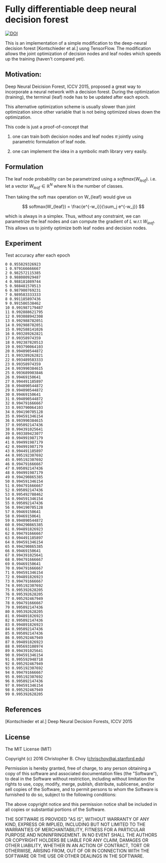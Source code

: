 # Fully differentiable deep neural decision forest

[![DOI](https://zenodo.org/badge/20267/chrischoy/fully-differentiable-deep-ndf-tf.svg)](https://zenodo.org/badge/latestdoi/20267/chrischoy/fully-differentiable-deep-ndf-tf)

This is an implementation of a simple modification to the deep-neural decision
forest [Kontschieder et al.] usng TensorFlow. The modification allows the joint
optimization of decision nodes and leaf nodes which speeds up the training
(haven't compared yet).


## Motivation:

Deep Neural Deicision Forest, ICCV 2015, proposed a great way to incorporate a
neural network with a decision forest. During the optimization (training), the
terminal (leaf) node has to be updated after each epoch.

This alternative optimization scheme is usually slower than joint optimization
since other variable that is not being optimized slows down the optimization.

This code is just a proof-of-concept that

1. one can train both decision nodes and leaf nodes $\pi$ jointly using
parametric formulation of leaf node.

2. one can implement the idea in a symbolic math library very easily.


## Formulation

The leaf node probability can be parametrized using a $softmax(W_{leaf})$.
i.e. let a vector $W_{leaf} \in \mathbb{R}^N$ where N is the number of classes.

Then taking the soft max operation on W_{leaf} would give us

$$
softmax(W_{leaf}) = \frac{e^{-w_i}}{\sum_j e^{-w_j}}
$$

which is always in a simplex. Thus, without any constraint, we can parametrize
the leaf nodes and can compute the gradient of $L$ w.r.t $W_{leaf}$. This
allows us to jointly optimize both leaf nodes and decision nodes.


## Experiment

Test accuracy after each epoch

```
0 0.955829326923
1 0.979166666667
2 0.982572115385
3 0.988080929487
4 0.988181089744
5 0.988481570513
6 0.987980769231
7 0.989583333333
8 0.991185897436
9 0.991586538462
10 0.991987179487
11 0.992888621795
12 0.993088942308
13 0.992988782051
14 0.992988782051
15 0.992588141026
16 0.993289262821
17 0.99358974359
18 0.992387820513
19 0.993790064103
20 0.994090544872
21 0.993289262821
22 0.993489583333
23 0.99358974359
24 0.993990384615
25 0.993689903846
26 0.99469150641
27 0.994491185897
28 0.994090544872
29 0.994090544872
30 0.99469150641
31 0.994090544872
32 0.994791666667
33 0.993790064103
34 0.994190705128
35 0.994591346154
36 0.993990384615
37 0.995092147436
38 0.994391025641
39 0.993389423077
40 0.994991987179
41 0.994991987179
42 0.994991987179
43 0.994491185897
44 0.995192307692
45 0.995192307692
46 0.994791666667
47 0.995092147436
48 0.994991987179
49 0.994290865385
50 0.994591346154
51 0.994791666667
52 0.995092147436
53 0.995492788462
54 0.994591346154
55 0.995092147436
56 0.994190705128
57 0.99469150641
58 0.99469150641
59 0.994090544872
60 0.994290865385
61 0.994891826923
62 0.994791666667
63 0.994491185897
64 0.994591346154
65 0.994290865385
66 0.99469150641
67 0.994391025641
68 0.994791666667
69 0.99469150641
70 0.994791666667
71 0.994591346154
72 0.994891826923
73 0.994791666667
74 0.995192307692
75 0.995392628205
76 0.995392628205
77 0.995292467949
78 0.994791666667
79 0.995092147436
80 0.995392628205
81 0.994891826923
82 0.995092147436
83 0.994891826923
84 0.995092147436
85 0.995092147436
86 0.995292467949
87 0.994891826923
88 0.995693108974
89 0.994391025641
90 0.994591346154
91 0.995592948718
92 0.995292467949
93 0.995192307692
94 0.994791666667
95 0.995192307692
96 0.995092147436
97 0.994591346154
98 0.995292467949
99 0.995392628205
```

## References
[Kontschieder et al.] Deep Neural Decision Forests, ICCV 2015


## License

The MIT License (MIT)

Copyright (c) 2016 Christopher B. Choy (chrischoy@ai.stanford.edu)

Permission is hereby granted, free of charge, to any person obtaining a copy
of this software and associated documentation files (the "Software"), to deal
in the Software without restriction, including without limitation the rights
to use, copy, modify, merge, publish, distribute, sublicense, and/or sell
copies of the Software, and to permit persons to whom the Software is
furnished to do so, subject to the following conditions:

The above copyright notice and this permission notice shall be included in all
copies or substantial portions of the Software.

THE SOFTWARE IS PROVIDED "AS IS", WITHOUT WARRANTY OF ANY KIND, EXPRESS OR
IMPLIED, INCLUDING BUT NOT LIMITED TO THE WARRANTIES OF MERCHANTABILITY,
FITNESS FOR A PARTICULAR PURPOSE AND NONINFRINGEMENT. IN NO EVENT SHALL THE
AUTHORS OR COPYRIGHT HOLDERS BE LIABLE FOR ANY CLAIM, DAMAGES OR OTHER
LIABILITY, WHETHER IN AN ACTION OF CONTRACT, TORT OR OTHERWISE, ARISING FROM,
OUT OF OR IN CONNECTION WITH THE SOFTWARE OR THE USE OR OTHER DEALINGS IN THE
SOFTWARE.


